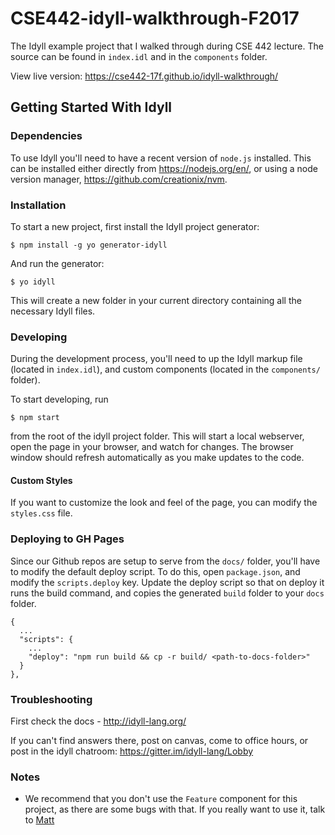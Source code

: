 # CSE442-idyll-walkthrough-F2017
The Idyll example project that I walked through during CSE 442 lecture. The source can be found in `index.idl` and in the `components` folder.

View live version: https://cse442-17f.github.io/idyll-walkthrough/

## Getting Started With Idyll

### Dependencies

To use Idyll you'll need to have a recent version of `node.js` installed. This can be installed either directly from https://nodejs.org/en/, or using a node version manager, https://github.com/creationix/nvm.

### Installation

To start a new project, first install the Idyll project generator:

```
$ npm install -g yo generator-idyll
```

And run the generator:

```
$ yo idyll
```

This will create a new folder in your current directory containing all the necessary Idyll files. 

### Developing

During the development process, you'll need to up the Idyll markup file (located in `index.idl`), and custom components (located in the `components/` folder).

To start developing, run 

```
$ npm start
```

from the root of the idyll project folder. This will start a local webserver, open the page in your browser, and watch for changes. The browser window should refresh automatically as you make updates to the code.

#### Custom Styles

If you want to customize the look and feel of the page, you can modify the `styles.css` file. 

### Deploying to GH Pages

Since our Github repos are setup to serve from the `docs/` folder, you'll have to modify the default deploy script. To do this, open `package.json`, and modify the `scripts.deploy` key. Update the deploy script so that on deploy it runs the build command, and copies the generated `build` folder to your `docs` folder.

```
{
  ...
  "scripts": {
    ...
    "deploy": "npm run build && cp -r build/ <path-to-docs-folder>"
  }
},
```

### Troubleshooting

First check the docs - http://idyll-lang.org/

If you can't find answers there, post on canvas, come to office hours, or post in the idyll chatroom: https://gitter.im/idyll-lang/Lobby

### Notes

* We recommend that you don't use the `Feature` component for this project, as there are some bugs with that. If you really want to use it, talk to [Matt](https://github.com/mathisonian)

